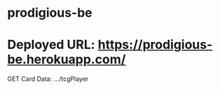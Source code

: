 # prodigious-be

# Deployed URL: https://prodigious-be.herokuapp.com/

GET Card Data: .../tcgPlayer
